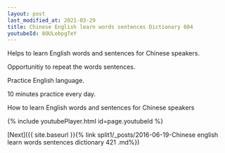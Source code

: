 ```yaml
---
layout: post
last_modified_at: 2021-03-29
title: Chinese English learn words sentences Dictionary 604 
youtubeId: 8OULebpgTeY
---
```

 
 
Helps to learn English words and sentences for Chinese speakers.

Opportunitiy to repeat the words sentences. 

Practice English language. 
 
10 minutes practice every day. 
 
How to learn English words and sentences for Chinese speakers 
 
{% include youtubePlayer.html id=page.youtubeId %}
 
 
[Next]({{ site.baseurl }}{% link  split1/_posts/2016-06-19-Chinese english learn words sentences dictionary 421 .md%})
 
